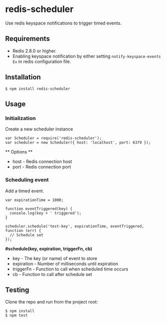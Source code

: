 redis-scheduler
===============

Use redis keyspace notifications to trigger timed events.

## Requirements
* Redis 2.8.0 or higher.
* Enabling keyspace notification by either setting `notify-keyspace-events Ex` in redis configuration file.

## Installation

```
$ npm install redis-scheduler
```

## Usage

### Initialization

Create a new scheduler instance

```
var Scheduler = require('redis-scheduler');
var scheduler = new Scheduler({ host: 'localhost', port: 6379 });
```
** Options **
* host - Redis connection host
* port - Redis connection port

### Scheduling event

Add a timed event.

```
var expirationTime = 1000;

function eventTriggered(key) {
  console.log(key + ' triggered');
}

scheduler.schedule('test-key', expirationTime, eventTriggered, function (err) {
  // Schedule set
});
```

**#schedule(key, expiration, triggerFn, cb)**
* key - The key (or name) of event to store
* expiration - Number of milliseconds until expiration
* triggerFn - Function to call when scheduled time occurs
* cb - Function to call after schedule set

## Testing

Clone the repo and run from the project root:

```
$ npm install
$ npm test
```
